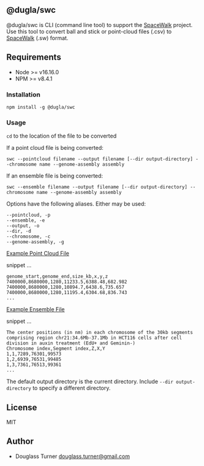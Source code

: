 ## @dugla/swc
@dugla/swc is  CLI (command line tool) to support the [SpaceWalk](https://github.com/igvteam/spacewalk) project. 
Use this tool to convert ball and stick or point-cloud files (.csv) to [SpaceWalk](https://github.com/igvteam/spacewalk) (.sw) format.

## Requirements
- Node >= v16.16.0
- NPM >= v8.4.1

### Installation
````
npm install -g @dugla/swc
````

### Usage

``cd`` to the location of the file to be converted

If a point cloud file is being converted:

``swc --pointcloud filename --output filename [--dir output-directory] --chromosome name --genome-assembly assembly``

If an ensemble file is being converted:

``swc --ensemble filename --output filename [--dir output-directory] --chromosome name --genome-assembly assembly``

Options have the following aliases. Either may be used:

```
--pointcloud, -p
--ensemble, -e
--output, -o
--dir, -d
--chromosome, -c
--genome-assembly, -g
```

[Example Point Cloud File](https://www.dropbox.com/s/qzk70g1lz5ztrhg/point_cloud_file_conversion.sw?dl=0)

snippet ...
```
genome_start,genome_end,size_kb,x,y,z
7400000,8680000,1280,11233.5,6388.48,682.982
7400000,8680000,1280,10894.7,6438.6,735.657
7400000,8680000,1280,11195.4,6304.68,836.743
...
```

[Example Ensemble File](https://www.dropbox.com/s/j6ci3m3lne07bhy/ensemble_file_conversion.sw?dl=0)

snippet ...

```
The center positions (in nm) in each chromosome of the 30kb segments comprising region chr21:34.6Mb-37.1Mb in HCT116 cells after cell division in auxin treatment (EdU+ and Geminin-)
Chromosome index,Segment index,Z,X,Y
1,1,7289,76301,99573
1,2,6939,76531,99485
1,3,7361,76513,99361
...
```

The default output directory is the current directory. Include ``--dir output-directory`` to  specify a different directory. 

## License

MIT

## Author

- Douglass Turner <douglass.turner@gmail.com>
